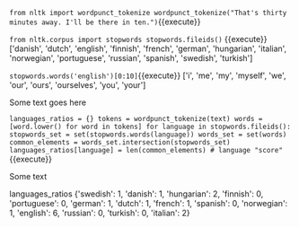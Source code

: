 
`from nltk import wordpunct_tokenize
wordpunct_tokenize("That's thirty minutes away. I'll be there in ten.")`{{execute}}

`from nltk.corpus import stopwords
stopwords.fileids()` {{execute}}
['danish', 'dutch', 'english', 'finnish', 'french', 'german', 'hungarian', 'italian', 'norwegian', 'portuguese', 'russian', 'spanish', 'swedish', 'turkish']

`stopwords.words('english')[0:10]`{{execute}}
['i', 'me', 'my', 'myself', 'we', 'our', 'ours', 'ourselves', 'you', 'your']

Some text goes here

`languages_ratios = {}
tokens = wordpunct_tokenize(text)
words = [word.lower() for word in tokens]
for language in stopwords.fileids():
    stopwords_set = set(stopwords.words(language))
    words_set = set(words)
    common_elements = words_set.intersection(stopwords_set)
    languages_ratios[language] = len(common_elements) # language "score"`{{execute}}

Some text

languages_ratios
{'swedish': 1, 'danish': 1, 'hungarian': 2, 'finnish': 0, 'portuguese': 0, 'german': 1, 'dutch': 1, 'french': 1, 'spanish': 0, 'norwegian': 1, 'english': 6, 'russian': 0, 'turkish': 0, 'italian': 2}
